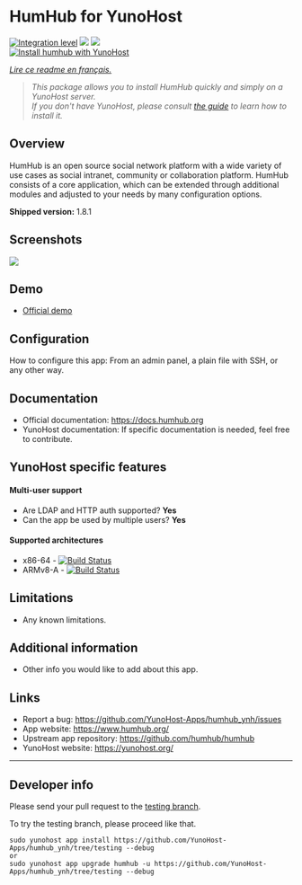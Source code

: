 # HumHub for YunoHost

[![Integration level](https://dash.yunohost.org/integration/humhub.svg)](https://dash.yunohost.org/appci/app/humhub) ![](https://ci-apps.yunohost.org/ci/badges/humhub.status.svg) ![](https://ci-apps.yunohost.org/ci/badges/humhub.maintain.svg)  
[![Install humhub with YunoHost](https://install-app.yunohost.org/install-with-yunohost.svg)](https://install-app.yunohost.org/?app=humhub)

*[Lire ce readme en français.](./README_fr.md)*

> *This package allows you to install HumHub quickly and simply on a YunoHost server.  
If you don't have YunoHost, please consult [the guide](https://yunohost.org/#/install) to learn how to install it.*

## Overview
HumHub is an open source social network platform with a wide variety of use cases as social intranet, community or collaboration platform. HumHub consists of a core application, which can be extended through additional modules and adjusted to your needs by many configuration options. 

**Shipped version:** 1.8.1

## Screenshots

![](https://www.humhub.com/static/img/enterprise/app_small.png)

## Demo

* [Official demo](https://www.humhub.com/en)

## Configuration

How to configure this app: From an admin panel, a plain file with SSH, or any other way.

## Documentation

 * Official documentation: https://docs.humhub.org
 * YunoHost documentation: If specific documentation is needed, feel free to contribute.

## YunoHost specific features

#### Multi-user support

 * Are LDAP and HTTP auth supported? **Yes**
 * Can the app be used by multiple users? **Yes**

#### Supported architectures

* x86-64 - [![Build Status](https://ci-apps.yunohost.org/ci/logs/humhub%20%28Apps%29.svg)](https://ci-apps.yunohost.org/ci/apps/humhub/)
* ARMv8-A - [![Build Status](https://ci-apps-arm.yunohost.org/ci/logs/humhub%20%28Apps%29.svg)](https://ci-apps-arm.yunohost.org/ci/apps/humhub/)

## Limitations

* Any known limitations.

## Additional information

* Other info you would like to add about this app.

## Links

 * Report a bug: https://github.com/YunoHost-Apps/humhub_ynh/issues
 * App website: https://www.humhub.org/
 * Upstream app repository: https://github.com/humhub/humhub
 * YunoHost website: https://yunohost.org/

---

## Developer info

Please send your pull request to the [testing branch](https://github.com/YunoHost-Apps/humhub_ynh/tree/testing).

To try the testing branch, please proceed like that.
```
sudo yunohost app install https://github.com/YunoHost-Apps/humhub_ynh/tree/testing --debug
or
sudo yunohost app upgrade humhub -u https://github.com/YunoHost-Apps/humhub_ynh/tree/testing --debug
```
